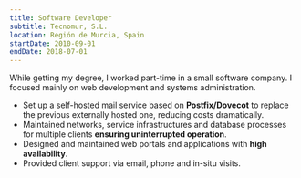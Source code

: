 ```yaml
---
title: Software Developer
subtitle: Tecnomur, S.L.
location: Región de Murcia, Spain
startDate: 2010-09-01
endDate: 2018-07-01
---
```


While getting my degree, I worked part-time in a small software company. I focused mainly on web development and systems administration.

* Set up a self-hosted mail service based on **Postfix/Dovecot** to replace the previous externally hosted one, reducing costs dramatically.
* Maintained networks, service infrastructures and database processes for multiple clients **ensuring uninterrupted operation**.
* Designed and maintained web portals and applications with **high availability**.
* Provided client support via email, phone and in-situ visits.
